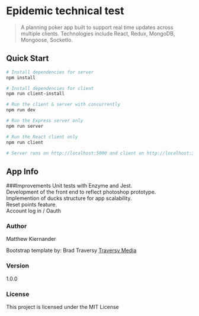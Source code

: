 # Epidemic technical test

> A planning poker app built to support real time updates across multiple clients.
Technologies include React, Redux, MongoDB, Mongoose, SocketIo.

## Quick Start

```bash
# Install dependencies for server
npm install

# Install dependencies for client
npm run client-install

# Run the client & server with concurrently
npm run dev

# Run the Express server only
npm run server

# Run the React client only
npm run client

# Server runs on http://localhost:5000 and client on http://localhost:3000
```


## App Info

###Improvements
Unit tests with Enzyme and Jest. \
Development of the front end to reflect photoshop prototype. \
Implemention of ducks structure for app scalability. \
Reset points feature. \
Account log in / Oauth


### Author
Matthew Kiernander

Bootstrap template by:
Brad Traversy
[Traversy Media](http://www.traversymedia.com)

### Version

1.0.0

### License

This project is licensed under the MIT License
